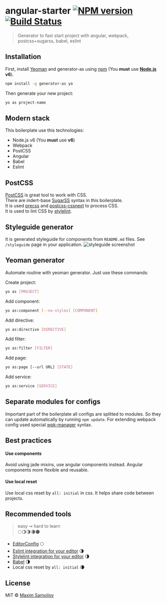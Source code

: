 # angular-starter [![NPM version][npm-image]][npm-url] [![Build Status][travis-image]][travis-url]
> Generator to fast start project with angular, webpack, postcss+sugarss, babel, eslint


## Installation

First, install [Yeoman](http://yeoman.io) and generator-as using [npm](https://www.npmjs.com/)
(You **must** use **[Node.js](https://nodejs.org/) v6**).

```bash
npm install -g generator-as yo
```

Then generate your new project:

```bash
yo as project-name
```


## Modern stack
This boilerplate use this technologies:

- Node.js v6 (You **must** use **v6**)
- Webpack
- PostCSS
- Angular
- Babel
- Eslint



## PostCSS
[PostCSS][postcss-url] is great tool to work with CSS.  
There are indert-base [SugarSS][sugarss-url] syntax in this boilerplate.  
It is used [precss][precss-url] and [postcss-cssnext][postcss-cssnext-url] to process CSS.  
It is used to lint CSS by [stylelint][stylelint-url].


## Styleguide generator
It is generated styleguide for components from `README.md` files.
See `/styleguide` page in your application.
![styleguide screenshot](http://s.csssr.ru/2016-05-22-2056-xjinitj4jj.png)


## Yeoman generator
Automate routine with yeoman generator.
Just use these commands:

Create project:
```bash
yo as [PROJECT]
```

Add component:
```bash
yo as:component [--no-styles] [COMPONENT]
```

Add directive:
```bash
yo as:directive [DIRECTIVE]
```

Add filter:
```bash
yo as:filter [FILTER]
```

Add page:
```bash
yo as:page [--url URL] [STATE]
```

Add service:
```bash
yo as:service [SERVICE]
```


## Separate modules for configs
Important part of the boilerplate all configs are splitted to modules.
So they can update automatically by running `npm update`.
For extending webpack config used special [wpk-manager](https://github.com/Nitive/wpk-manager) syntax.


## Best practices
#### Use components
Avoid using jade mixins, use angular components instead.
Angular components more flexible and reusable.

#### Use local reset
Use local css reset by `all: initial` in css.
It helps share code between projects.


## Recommended tools
> easy ➞ hard to learn  
> 🌕🌖🌗🌘🌑

- [EditorConfig](http://editorconfig.org) 🌕
- [Eslint integration for your editor](http://eslint.org/docs/user-guide/integrations#editors) 🌗
- [Stylelint integration for your editor](https://github.com/stylelint/stylelint/blob/master/docs/user-guide/complementary-tools.md#editor-plugins) 🌗
- [Babel](http://babeljs.io) 🌗
- Local css reset by `all: initial` 🌘


## License

MIT © [Maxim Samoilov](https://twitter.com/_nitive)

[npm-image]: https://badge.fury.io/js/generator-as.svg
[npm-url]: https://npmjs.org/package/generator-as
[travis-image]: https://travis-ci.org/Nitive/angular-starter.svg?branch=master
[travis-url]: https://travis-ci.org/Nitive/angular-starter

[postcss-url]: https://github.com/postcss/postcss
[precss-url]: https://github.com/jonathantneal/precss
[postcss-cssnext-url]: http://cssnext.io
[stylelint-url]: https://github.com/stylelint/stylelint
[sugarss-url]: https://github.com/postcss/sugarss
